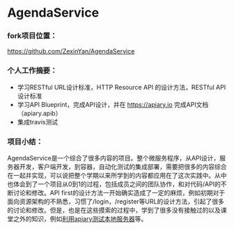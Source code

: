 # AgendaService

### fork项目位置：

https://github.com/ZexinYan/AgendaService

### 个人工作摘要：

- 学习RESTful URL设计标准，HTTP Resource API 的设计方法，RESTful API设计标准
- 学习API Blueprint，完成API设计，并在 https://apiary.io 完成API文档（apiary.apib）
- 集成travis测试

### 项目小结：

AgendaService是一个综合了很多内容的项目。整个微服务程序，从API设计，服务器开发，客户端开发，到容器，自动化测试的集成部署，需要把很多的内容综合在一起并实现，可以说把整个学期以来所学到的内容都应用在了这次实践中。从中也体会到了一个项目从0到1的过程，包括成员之间的团队协作，和对代码/API的不断讨论和修改。API first的设计方法一开始确实造成了一定的麻烦，例如初期对于面向资源架构的不熟悉，习惯了/login，/register等URL的设计方法，引起了很多的讨论和修改。但是，也是在这些摸索的过程中，学到了很多没有接触过的以及课堂之外的知识，例如[利用apiary测试本地服务器](http://blog.csdn.net/Ace_15/article/details/78790576)等。

